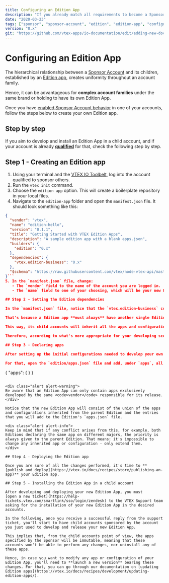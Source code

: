 ```yaml
---
title: Configuring an Edition App
description: "If you already match all requirements to become a Sponsor Account, learn now how to configure your own Edition Apps for child accounts!"
date: "2020-03-23"
tags: ["sponsor", "sponsor-account", "edition", "edition-app", "configure", "configuring"]
version: "0.x"
git: "https://github.com/vtex-apps/io-documentation/edit/adding-new-docs/docs/en/Recipes/development/configuring-an-edition-app.md"
---
```


# Configuring an Edition App

The hierarchical relationship between a [Sponsor Account](https://vtex.io/docs/concepts/sponsor-account/) and its children, established by an [Edition app](https://vtex.io/docs/concepts/edition-app/), creates uniformity throughout an account family.

Hence, it can be advantageous for **complex account families** under the same brand or holding to have its own Edition App.

Once you have [enabled Sponsor Account behavior](https://vtex.io/docs/recipes/development/becoming-a-sponsor-account) in one of your accounts, follow the steps below to create your own Edition app.

## Step by step

If you aim to develop and install an Edition App in a child account, and if your account is already [**qualified**](https://vtex.io/docs/recipes/development/becoming-a-sponsor-account/) for that, check the following step by step.

## Step 1 - Creating an Edition app

1. Using your terminal and the [VTEX IO Toolbelt](https://vtex.io/docs/recipes/development/vtex-io-cli-installment-and-command-reference), log into the account qualified to sponsor others.
2. Run the `vtex init` command.
3. Choose the `edition app` option. This will create a boilerplate repository in your local files.
4. Navigate to the `edition-app` folder and open the `manifest.json` file. It should look something like this:

```json
{
  "vendor": "vtex",
  "name": "edition-hello",
  "version": "0.1.1",
  "title": "Getting Started with VTEX Edition Apps",
  "description": "A sample edition app with a blank apps.json",
  "builders": {
    "edition": "0.x"
  },
  "dependencies": {
    "vtex.edition-business": "0.x"
  },
  "$schema": "https://raw.githubusercontent.com/vtex/node-vtex-api/master/gen/manifest.schema"
}```
5. In the `manifest.json` file, change:
   - The `vendor` field to the name of the account you are logged in.
   - The `name` field to one of your choosing, which will be your new Edition's name. We suggest to use an `edition-` prefix in your edition name, for easy identification among app lists.

## Step 2 - Setting the Edition dependencies

In the `manifest.json` file, notice that the `vtex.edition-business` comes as a default dependency of the new Edition App.

That's because a Edition app **must always** have another single Edition app, such as the one installed in the sponsoring account, declared as its **dependency**. 

This way, its child accounts will inherit all the apps and configurations from that *parent Edition*.

Therefore, according to what's more appropriate for your developing scenario, you might have to change the `dependencies` value.

## Step 3 - Declaring apps

After setting up the initial configurations needed to develop your own Edition App, you can advance to declaring the bundle of apps and configurations that your Edition App will include.

For that, open the `edition/apps.json` file and add, under `apps`, all the apps and settings you want to impose to the child accounts.

```
{
    "apps": {
    }
}
```

<div class="alert alert-warning">
Be aware that an Edition App can only contain apps exclusively developed by the same <code>vendor</code> responsible for its release.
</div>

Notice that the new Edition App will consist of the union of the apps and configurations inherited from the parent Edition and the entries that you will add to the Edition's `apps.json` file.

<div class="alert alert-info">
Keep in mind that if any conflict arises from this, for example, both Editions declaring the same app on different majors, the priority is always given to the parent Edition. That means: it's impossible to change any inherited app or configuration - only extend them.
</div>

## Step 4 - Deploying the Edition app

Once you are sure of all the changes performed, it's time to **[publish and deploy](https://vtex.io/docs/recipes/store/publishing-an-app)** your Edition app.

## Step 5 - Installing the Edition App in a child account

After developing and deploying your new Edition App, you must 
[open a new ticket](https://help-tickets.vtex.com/smartlink/sso/login/zendesk) to the VTEX Support team asking for the installation of your new Edition App in the desired accounts.

In the following, once you receive a successful reply from the support ticket, you'll start to have child accounts sponsored by the account you just used to develop and release your new Edition App.

This implies that, from the child accounts point of view, the apps specified by the Sponsor will be immutable, meaning that these accounts won't be able to perform any changes, nor uninstall any of these apps.

Hence, in case you want to modify any app or configuration of your Edition App, you'll need to **launch a new version** bearing these changes. For that, you can go through our documentation on [updating Edition apps](https://vtex.io/docs/recipes/development/updating-edition-apps/).
